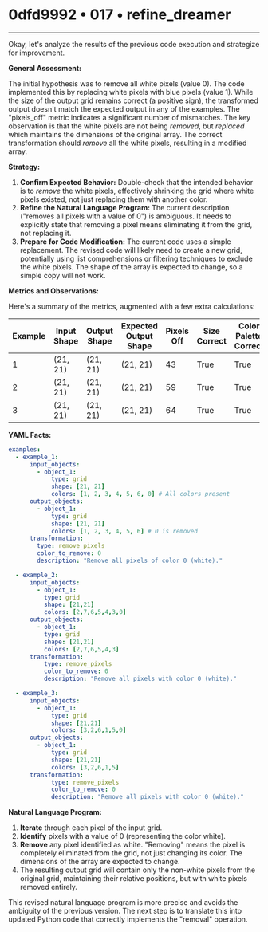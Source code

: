 # 0dfd9992 • 017 • refine_dreamer

---
Okay, let's analyze the results of the previous code execution and strategize for improvement.

**General Assessment:**

The initial hypothesis was to remove all white pixels (value 0). The code implemented this by replacing white pixels with blue pixels (value 1). While the size of the output grid remains correct (a positive sign), the transformed output doesn't match the expected output in any of the examples. The "pixels_off" metric indicates a significant number of mismatches. The key observation is that the white pixels are not being *removed*, but *replaced* which maintains the dimensions of the original array. The correct transformation should *remove* all the white pixels, resulting in a modified array.

**Strategy:**

1.  **Confirm Expected Behavior:** Double-check that the intended behavior is to *remove* the white pixels, effectively shrinking the grid where white pixels existed, not just replacing them with another color.
2.  **Refine the Natural Language Program:** The current description ("removes all pixels with a value of 0") is ambiguous. It needs to explicitly state that removing a pixel means eliminating it from the grid, not replacing it.
3.  **Prepare for Code Modification:** The current code uses a simple replacement. The revised code will likely need to create a new grid, potentially using list comprehensions or filtering techniques to exclude the white pixels. The shape of the array is expected to change, so a simple copy will not work.

**Metrics and Observations:**

Here's a summary of the metrics, augmented with a few extra calculations:

| Example | Input Shape | Output Shape | Expected Output Shape | Pixels Off | Size Correct | Color Palette Correct | Correct Pixel Counts |
| ------- | ----------- | ------------ | --------------------- | ---------- | ------------ | --------------------- | -------------------- |
| 1       | (21, 21)    | (21, 21)     | (21, 21)              | 43         | True         | True                  | False                |
| 2       | (21, 21)    | (21, 21)     | (21, 21)              | 59         | True         | True                  | False                |
| 3       | (21, 21)    | (21, 21)     | (21, 21)              | 64        | True        |  True                 |     False                 |

**YAML Facts:**

```yaml
examples:
  - example_1:
      input_objects:
        - object_1:
            type: grid
            shape: [21, 21]
            colors: [1, 2, 3, 4, 5, 6, 0] # All colors present
      output_objects:
        - object_1:
            type: grid
            shape: [21, 21]
            colors: [1, 2, 3, 4, 5, 6] # 0 is removed
      transformation:
        type: remove_pixels
        color_to_remove: 0
        description: "Remove all pixels of color 0 (white)."

  - example_2:
      input_objects:
        - object_1:
          type: grid
          shape: [21,21]
          colors: [2,7,6,5,4,3,0]
      output_objects:
        - object_1:
          type: grid
          shape: [21,21]
          colors: [2,7,6,5,4,3]
      transformation:
          type: remove_pixels
          color_to_remove: 0
          description: "Remove all pixels with color 0 (white)."

  - example_3:
      input_objects:
        - object_1:
            type: grid
            shape: [21,21]
            colors: [3,2,6,1,5,0]
      output_objects:
        - object_1:
            type: grid
            shape: [21,21]
            colors: [3,2,6,1,5]
      transformation:
            type: remove_pixels
            color_to_remove: 0
            description: "Remove all pixels with color 0 (white)."
```

**Natural Language Program:**

1.  **Iterate** through each pixel of the input grid.
2.  **Identify** pixels with a value of 0 (representing the color white).
3.  **Remove** any pixel identified as white. "Removing" means the pixel is completely eliminated from the grid, not just changing its color. The dimensions of the array are expected to change.
4.  The resulting output grid will contain only the non-white pixels from the original grid, maintaining their relative positions, but with white pixels removed entirely.

This revised natural language program is more precise and avoids the ambiguity of the previous version. The next step is to translate this into updated Python code that correctly implements the "removal" operation.

